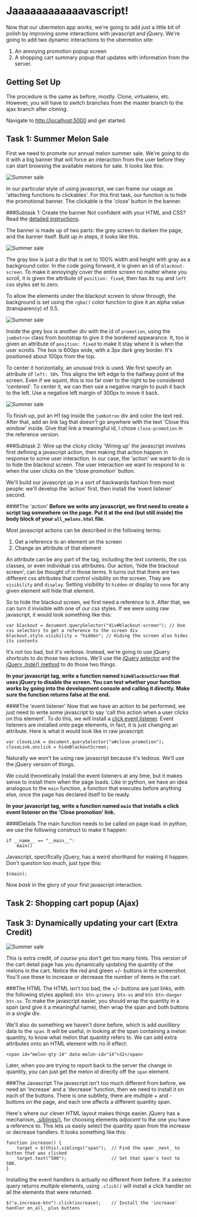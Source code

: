 Jaaaaaaaaaaaavascript!
======================
Now that our ubermelon app _works_, we're going to add just a little bit of polish by improving some interactions with javascript and jQuery. We're going to add two dynamic interactions to the ubermelon site:

1. An annoying promotion popup screen
2. A shopping cart summary popup that updates with information from the server. 

Getting Set Up
--------------
The procedure is the same as before, mostly. Clone, virtualenv, etc. However, you will have to switch branches from the master branch to the ajax branch after cloning.

Navigate to [http://localhost:5000](http://localhost:5000) and get started.

Task 1: Summer Melon Sale
-------------------------
First we need to promote our annual melon summer sale. We're going to do it with a big banner that will force an interaction from the user before they can start browsing the available melons for sale. It looks like this:

![Summer sale](screens/sale1.png)

In our particular style of using javascript, we can frame our usage as 'attaching functions to clickables'. For this first task, our function is to hide the promotional banner. The clickable is the 'close' button in the banner.

###Subtask 1: Create the banner
Not confident with your HTML and CSS? Read the [detailed instructions](sale_html.md).

The banner is made up of two parts: the grey screen to darken the page, and the banner itself. Built up in steps, it looks like this.

![Summer sale](screens/sale2.png)

The gray box is just a div that is set to 100% width and height with gray as a background color. In the code going forward, it is given an id of `blackout-screen`. To make it annoyingly cover the entire screen no matter where you scroll, it is given the attribute of `position: fixed`, then has its `top` and `left` css styles set to zero.

To allow the elements under the blackout screen to show through, the background is set using the `rgba()` color function to give it an alpha value (transparency) of 0.5.

![Summer sale](screens/sale3.png)

Inside the grey box is another div with the id of `promotion`, using the `jumbotron` class from bootstrap to give it the bordered appearance. It, too is given an attribute of `position: fixed` to make it stay where it is when the user scrolls. The box is 600px wide, with a 3px dark grey border. It's positioned about 100px from the top.

To center it horizontally, an unusual trick is used. We first specify an attribute of `left: 50%`. This aligns the left edge to the halfway point of the screen. Even if we squint, this is too far over to the right to be considered 'centered'. To center it, we can then use a negative margin to push it back to the left. Use a negative left margin of 300px to move it back.

![Summer sale](screens/sale1.png)

To finish up, put an H1 tag inside the `jumbotron` div and color the text red. After that, add an link tag that doesn't go anywhere with the text 'Close this window' inside. Give that link a meaningful id, I chose `close-promotion` in the reference version.

###Subtask 2: Wire up the clicky clicky
'Wiring up' the javascript involves first defining a javascript action, then making that action happen in response to some user interaction. In our case, the 'action' we want to do is to hide the blackout screen. The user interaction we want to respond to is when the user clicks on the 'close promotion' button.

We'll build our javascript up in a sort of backwards fashion from most people: we'll develop the 'action' first, then install the 'event listener' second.

####The 'action'
**Before we write any javascript, we first need to create a script tag somewhere on the page. Put it at the end (but still inside) the body block of your `all_melons.html` file.**

Most javascript actions can be described in the following terms:

1. Get a reference to an element on the screen
2. Change an attribute of that element

An attribute can be any part of the tag, including the text contents, the css classes, or even individual css attributes. Our action, 'hide the blackout screen', can be thought of in those terms. It turns out that there are two different css attributes that control visibility on the screen. They are `visibility` and `display`. Setting visibility to `hidden` or display to `none` for any given element will hide that element.

So to hide the blackout screen, we first need a reference to it. After that, we can turn it invisible with one of our
css styles. If we were using raw javascript, it would look something like this:

    var blackout = document.querySelector("div#blackout-screen"); // Use css selectors to get a reference to the screen div
    blackout.style.visibility = "hidden"; // Hiding the screen also hides its contents
  
It's not too bad, but it's verbose. Instead, we're going to use jQuery shortcuts to do those two actions. We'll use the [jQuery selector](http://api.jquery.com/id-selector/) and the [jQuery .hide() method](http://api.jquery.com/hide/) to do those two things.

**In your javascript tag, write a function named `hideBlackoutScreen` that uses jQuery to disable the screen. You can test whether your function works by going into the development console and calling it directly. Make sure the function returns false at the end.**

####The 'event listener'
Now that we have an action to be performed, we just need to write some javascript to say 'call this action when a user clicks on this element'. To do this, we will install a [click event listener](http://api.jquery.com/click/). Event listeners are installed _onto_ page elements, in fact, it is just changing an attribute. Here is what it would look like in raw javascript:

    var closeLink = document.querySelector("a#close-promotion");
    closeLink.onclick = hideBlackoutScreen;
  
Naturally we won't be using raw javascript because it's tedious. We'll use the jQuery version of things.

We could theoretically install the event listeners at any time, but it makes sense to install them when the page loads. Like in python, we have an idea analogous to the `main` function, a function that executes before anything else, once the page has declared itself to be ready.

**In your javascript tag, write a function named `main` that installs a click event listener on the 'Close promotion' link.**

####Details
The main function needs to be called on page load. In python, we use the following construct to make it happen:

    if __name__ == "__main__":
        main()

Javascript, specifically jQuery, has a weird shorthand for making it happen. Don't question too much, just type this:

    $(main);
  
Now _bask_ in the glory of your first javascript interaction.

Task 2: Shopping cart popup (Ajax)
----------------------------------


Task 3: Dynamically updating your cart (Extra Credit)
-----------------------------------------------------
![Summer sale](screens/cart1.png)

This is extra credit, of _course_ you don't get too many hints. This version of the cart detail page has you dynamically updating the quantity of the melons in the cart. Notice the red and green +/- buttons in the screenshot. You'll use these to increase or decrease the number of items in the cart.

###The HTML
The HTML isn't too bad, the +/- buttons are just links, with the following styles applied: `btn btn-primary btn-xs` and `btn btn-danger btn-xs`. To make the javascript easier, you should wrap the quantity in a span (and give it a meaningful name), then wrap the span and both buttons in a single div.

We'll also do something we haven't done before, which is add _auxilliary_ data to the `span`. It will be useful, in looking at the span containing a melon quantity, to know what melon that quantity refers to. We can add extra attributes onto an HTML element with no ill effect:

    <span id="melon-qty-14" data-melon-id="14">32</span>
    
Later, when you are trying to report back to the server the change in quantity, you can just get the melon id directly off the `span` element.

###The Javascript
The javascript isn't too much different from before, we need an 'increase' and a 'decrease' function, then we need to install it on each of the buttons. There is one subtlety, there are multiple + and - buttons on the page, and each one affects a different quantity span.

Here's where our clever HTML layout makes things easier. jQuery has a mechanism, [.siblings()](http://api.jquery.com/siblings/), for choosing elements _adjacent_ to the one you have a reference to. This lets us easily select the quantity span from the increase or decrease handlers. It looks something like this:

    function increase() {
        target = $(this).siblings("span");  // Find the span _next_ to button that was clicked
        target.text("500");                 // Set that span's text to 500.
    }
    
Installing the event handlers is actually no different from before. If a selector query returns _multiple_ elements, using `.click()` will install a click handler on all the elements that were returned.

    $("a.increase-btn").click(increase);    // Install the 'increase' handler on_all_ plus buttons
